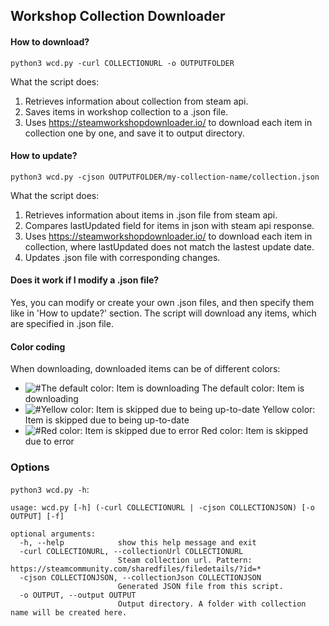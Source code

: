 ## Workshop Collection Downloader

#### How to download?
`python3 wcd.py -curl COLLECTIONURL -o OUTPUTFOLDER`

What the script does:
1. Retrieves information about collection from steam api.
2. Saves items in workshop collection to a .json file.
3. Uses https://steamworkshopdownloader.io/ to download each item in collection one by one, and save it to output directory.

#### How to update?
`python3 wcd.py -cjson OUTPUTFOLDER/my-collection-name/collection.json`

What the script does:
1. Retrieves information about items in .json file from steam api.
2. Compares lastUpdated field for items in json with steam api response.
3. Uses https://steamworkshopdownloader.io/ to download each item in collection, where lastUpdated does not match the lastest update date.
4. Updates .json file with corresponding changes.

#### Does it work if I modify a .json file?
Yes, you can modify or create your own .json files, and then specify them like in 'How to update?' section.
The script will download any items, which are specified in .json file.

#### Color coding
When downloading, downloaded items can be of different colors:

- ![#The default color: Item is downloading](https://via.placeholder.com/15/fff/000000?text=+) The default color: Item is downloading
- ![#Yellow color: Item is skipped due to being up-to-date](https://via.placeholder.com/15/ffbc0a/000000?text=+) Yellow color: Item is skipped due to being up-to-date
- ![#Red color: Item is skipped due to error](https://via.placeholder.com/15/d80032/000000?text=+) Red color: Item is skipped due to error

### Options
`python3 wcd.py -h`:
```
usage: wcd.py [-h] (-curl COLLECTIONURL | -cjson COLLECTIONJSON) [-o OUTPUT] [-f]

optional arguments:
  -h, --help            show this help message and exit
  -curl COLLECTIONURL, --collectionUrl COLLECTIONURL
                        Steam collection url. Pattern: https://steamcommunity.com/sharedfiles/filedetails/?id=*
  -cjson COLLECTIONJSON, --collectionJson COLLECTIONJSON
                        Generated JSON file from this script.
  -o OUTPUT, --output OUTPUT
                        Output directory. A folder with collection name will be created here.
```
